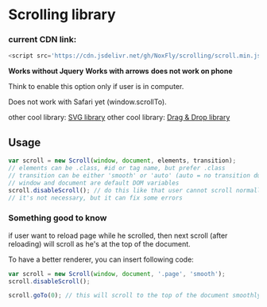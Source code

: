 # Scrolling library

### current CDN link:
```js
<script src='https://cdn.jsdelivr.net/gh/NoxFly/scrolling/scroll.min.js'></script>
```

**Works without Jquery**
**Works with arrows**
**does not work on phone**

Think to enable this option only if user is in computer.

Does not work with Safari yet (window.scrollTo).

other cool library: [SVG library](http://github.com/NoxFly/SVG)
other cool library: [Drag & Drop library](http://github.com/NoxFly/Drag-and-Drop)

## Usage

```js
var scroll = new Scroll(window, document, elements, transition);
// elements can be .class, #id or tag name, but prefer .class
// transition can be either 'smooth' or 'auto' (auto = no transition duration)
// window and document are default DOM variables
scroll.disableScroll(); // do this like that user cannot scroll normally between each page
// it's not necessary, but it can fix some errors
```

### Something good to know

if user want to reload page while he scrolled, then next scroll (after reloading) will scroll as he's at the top of the document.

To have a better renderer, you can insert following code:

```js
var scroll = new Scroll(window, document, '.page', 'smooth');
scroll.disableScroll();

scroll.goTo(0); // this will scroll to the top of the document smoothly while he's reloading !
```